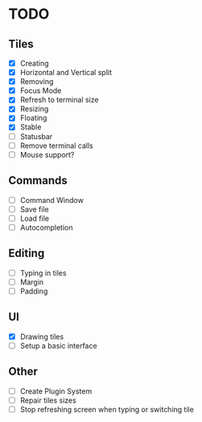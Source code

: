 # TODO
## Tiles
- [X] Creating
- [X] Horizontal and Vertical split
- [X] Removing 
- [X] Focus Mode
- [X] Refresh to terminal size
- [X] Resizing 
- [X] Floating
- [X] Stable
- [ ] Statusbar
- [ ] Remove terminal calls
- [ ] Mouse support?

## Commands
- [ ] Command Window
- [ ] Save file
- [ ] Load file
- [ ] Autocompletion

## Editing
- [ ] Typing in tiles
- [ ] Margin
- [ ] Padding

## UI
- [X] Drawing tiles
- [ ] Setup a basic interface

## Other
- [ ] Create Plugin System
- [ ] Repair tiles sizes
- [ ] Stop refreshing screen when typing or switching tile
